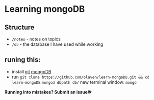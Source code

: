 # Learning mongoDB 

## Structure 
* ```/notes``` - notes on topics 
* ```/db``` - the database I have used while working

## runing this: 
* install 
    [git](https://git-scm.com/)
    [mongoDB](https://docs.mongodb.com/manual/administration/install-community/)
* run
    ```git clone https://github.com/olaven/learn-mongoDB.git && cd learn-mongoDB```
    ```mongod dbpath db/```
    new terminal window: ```mongo```

__Running into mistakes? Submit an issue__🐕 